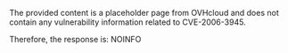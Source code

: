 The provided content is a placeholder page from OVHcloud and does not contain any vulnerability information related to CVE-2006-3945.

Therefore, the response is: NOINFO